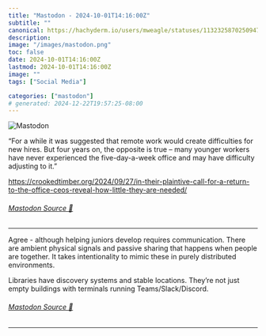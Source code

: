 ```yaml
---
title: "Mastodon - 2024-10-01T14:16:00Z"
subtitle: ""
canonical: https://hachyderm.io/users/mweagle/statuses/113232587025094771
description:
image: "/images/mastodon.png"
toc: false
date: 2024-10-01T14:16:00Z
lastmod: 2024-10-01T14:16:00Z
image: ""
tags: ["Social Media"]

categories: ["mastodon"]
# generated: 2024-12-22T19:57:25-08:00
---
```

![Mastodon](/images/mastodon.png)

<p>“For a while it was suggested that remote work would create difficulties for new hires. But four years on, the opposite is true – many younger workers have never experienced the five-day-a-week office and may have difficulty adjusting to it.”</p><p><a href="https://crookedtimber.org/2024/09/27/in-their-plaintive-call-for-a-return-to-the-office-ceos-reveal-how-little-they-are-needed/" target="_blank" rel="nofollow noopener noreferrer" translate="no"><span class="invisible">https://</span><span class="ellipsis">crookedtimber.org/2024/09/27/i</span><span class="invisible">n-their-plaintive-call-for-a-return-to-the-office-ceos-reveal-how-little-they-are-needed/</span></a></p>


###### [Mastodon Source 🐘](https://hachyderm.io/@mweagle/113232587025094771)

___

<p>Agree - although helping juniors develop requires communication. There are ambient physical signals and passive sharing that happens when people are together. It takes intentionality to mimic these in purely distributed environments.</p><p>Libraries have discovery systems and stable locations. They’re not just empty buildings with terminals running Teams/Slack/Discord.</p>


###### [Mastodon Source 🐘](https://hachyderm.io/@mweagle/113232588630638892)

___
